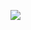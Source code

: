 [![](https://jitpack.io/v/insanediv/SMP3.0ConnectionLib.svg)](https://jitpack.io/#insanediv/SMP3.0ConnectionLib)

